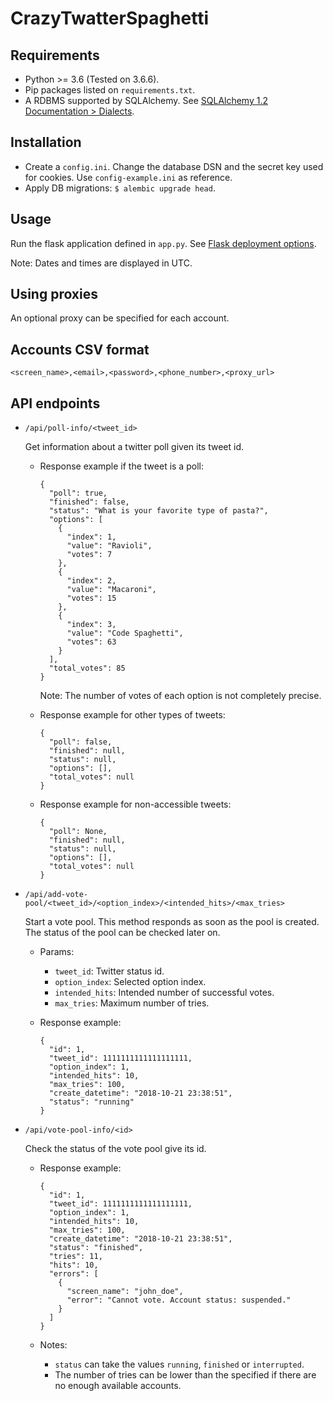 # CrazyTwatterSpaghetti


## Requirements

- Python >= 3.6 (Tested on 3.6.6).
- Pip packages listed on `requirements.txt`.
- A RDBMS supported by SQLAlchemy. See [SQLAlchemy 1.2 Documentation > Dialects](https://docs.sqlalchemy.org/en/latest/dialects/index.html).


## Installation

- Create a `config.ini`. Change the database DSN and the secret key used for cookies. Use `config-example.ini` as reference.
- Apply DB migrations: `$ alembic upgrade head`.


## Usage

Run the flask application defined in `app.py`. See [Flask deployment options](http://flask.pocoo.org/docs/1.0/deploying/).

Note: Dates and times are displayed in UTC.


## Using proxies

An optional proxy can be specified for each account.


## Accounts CSV format

`<screen_name>,<email>,<password>,<phone_number>,<proxy_url>`


## API endpoints

- `/api/poll-info/<tweet_id>`

  Get information about a twitter poll given its tweet id.

  - Response example if the tweet is a poll:

    ```
    {
      "poll": true,
      "finished": false,
      "status": "What is your favorite type of pasta?",
      "options": [
        {
          "index": 1,
          "value": "Ravioli",
          "votes": 7
        },
        {
          "index": 2,
          "value": "Macaroni",
          "votes": 15
        },
        {
          "index": 3,
          "value": "Code Spaghetti",
          "votes": 63
        }
      ],
      "total_votes": 85
    }
    ```

    Note: The number of votes of each option is not completely precise.

  - Response example for other types of tweets:

    ```
    {
      "poll": false,
      "finished": null,
      "status": null,
      "options": [],
      "total_votes": null
    }
    ```

  - Response example for non-accessible tweets:

    ```
    {
      "poll": None,
      "finished": null,
      "status": null,
      "options": [],
      "total_votes": null
    }
    ```

- `/api/add-vote-pool/<tweet_id>/<option_index>/<intended_hits>/<max_tries>`

  Start a vote pool. This method responds as soon as the pool is created.
  The status of the pool can be checked later on.

  - Params:

    - `tweet_id`: Twitter status id.
    - `option_index`: Selected option index.
    - `intended_hits`: Intended number of successful votes.
    - `max_tries`: Maximum number of tries.

  - Response example:

    ```
    {
      "id": 1,
      "tweet_id": 1111111111111111111,
      "option_index": 1,
      "intended_hits": 10,
      "max_tries": 100,
      "create_datetime": "2018-10-21 23:38:51",
      "status": "running"
    }
    ```

- `/api/vote-pool-info/<id>`

  Check the status of the vote pool give its id.

  - Response example:

    ```
    {
      "id": 1,
      "tweet_id": 1111111111111111111,
      "option_index": 1,
      "intended_hits": 10,
      "max_tries": 100,
      "create_datetime": "2018-10-21 23:38:51",
      "status": "finished",
      "tries": 11,
      "hits": 10,
      "errors": [
        {
          "screen_name": "john_doe",
          "error": "Cannot vote. Account status: suspended."
        }
      ]
    }
    ```

  - Notes:

    - `status` can take the values `running`, `finished` or `interrupted`.
    - The number of tries can be lower than the specified if there are no enough available accounts.
